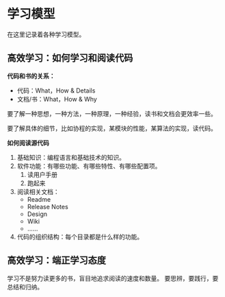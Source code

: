 # 学习模型

在这里记录着各种学习模型。


## 高效学习：如何学习和阅读代码

**代码和书的关系：**

- 代码：What，How & Details
- 文档/书：What，How & Why

要了解一种思想，一种方法，一种原理，一种经验，读书和文档会更效率一些。

要了解具体的细节，比如协程的实现，某模块的性能，某算法的实现，读代码。


**如何阅读源代码**

1. 基础知识：编程语言和基础技术的知识。
2. 软件功能：有哪些功能、有哪些特性、有哪些配置项。
   1. 读用户手册
   2. 跑起来
3. 阅读相关文档：
   - Readme
   - Release Notes
   - Design
   - Wiki
   - ……
4. 代码的组织结构：每个目录都是什么样的功能。


## 高效学习：端正学习态度

学习不是努力读更多的书，盲目地追求阅读的速度和数量。
要思辨，要践行，要总结和归纳。